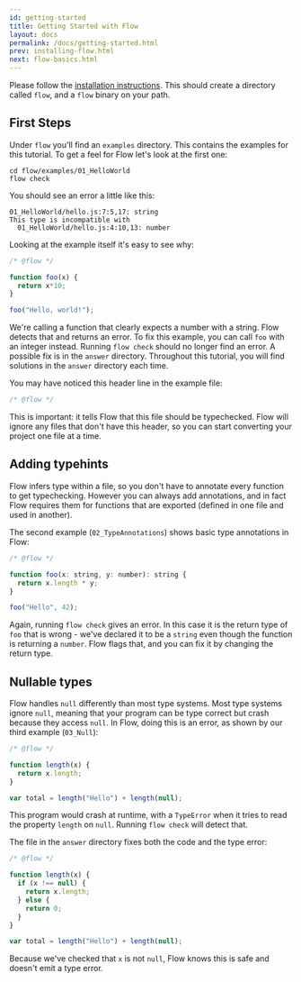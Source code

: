```yaml
---
id: getting-started
title: Getting Started with Flow
layout: docs
permalink: /docs/getting-started.html
prev: installing-flow.html
next: flow-basics.html
---
```


Please follow the [installation instructions](installing-flow.html). This should create a directory called `flow`, and a `flow` binary on your path.

## First Steps

Under `flow` you'll find an `examples` directory. This contains the examples for this tutorial. To get a feel for Flow let's look at the first one:

```
cd flow/examples/01_HelloWorld
flow check
```

You should see an error a little like this:

```
01_HelloWorld/hello.js:7:5,17: string
This type is incompatible with
  01_HelloWorld/hello.js:4:10,13: number
```

Looking at the example itself it's easy to see why:

```javascript
/* @flow */

function foo(x) {
  return x*10;
}

foo("Hello, world!");
```

We're calling a function that clearly expects a number with a string. Flow detects that and returns an error. To fix this example, you can call `foo` with an integer instead. Running `flow check` should no longer find an error. A possible fix is in the `answer` directory. Throughout this tutorial, you will find solutions in the `answer` directory each time.

You may have noticed this header line in the example file:

```javascript
/* @flow */
```

This is important: it tells Flow that this file should be typechecked. Flow will ignore any files that don't have this header, so you can start converting your project one file at a time. 

## Adding typehints

Flow infers type within a file, so you don't have to annotate every function to get typechecking. However you can always add annotations, and in fact Flow requires them for functions that are exported (defined in one file and used in another). 

The second example (`02_TypeAnnotations`) shows basic type annotations in Flow:

```javascript
/* @flow */

function foo(x: string, y: number): string {
  return x.length * y;
}

foo("Hello", 42);
```

Again, running `flow check` gives an error. In this case it is the return type of `foo` that is wrong - we've declared it to be a `string` even though the function is returning a `number`. Flow flags that, and you can fix it by changing the return type.

## Nullable types

Flow handles `null` differently than most type systems. Most type systems ignore `null`, meaning that your program can be type correct but crash because they access `null`. In Flow, doing this is an error, as shown by our third example (`03_Null`):

```javascript
/* @flow */

function length(x) {
  return x.length;
}

var total = length("Hello") + length(null);
```

This program would crash at runtime, with a `TypeError` when it tries to read the property `length` on `null`. Running `flow check` will detect that.

The file in the `answer` directory fixes both the code and the type error:

```javascript
/* @flow */

function length(x) {
  if (x !== null) {
    return x.length;
  } else {
    return 0;
  }
}

var total = length("Hello") + length(null);
```

Because we've checked that `x` is not `null`, Flow knows this is safe and doesn't emit a type error. 
